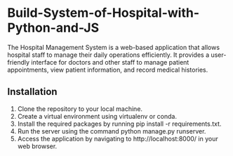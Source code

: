 # Build-System-of-Hospital-with-Python-and-JS

The Hospital Management System is a web-based application that allows hospital staff to manage their daily operations efficiently. It provides a user-friendly interface for doctors and other staff to manage patient appointments, view patient information, and record medical histories.



##  Installation

1. Clone the repository to your local machine.
2. Create a virtual environment using virtualenv or conda.
3. Install the required packages by running pip install -r requirements.txt.
4. Run the server using the command python manage.py runserver.
5. Access the application by navigating to http://localhost:8000/ in your web browser.

